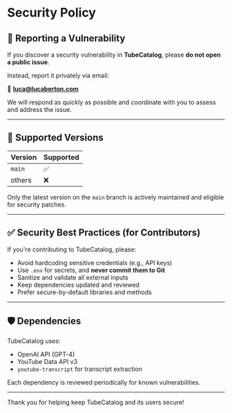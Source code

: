 # Security Policy

## 🔐 Reporting a Vulnerability

If you discover a security vulnerability in **TubeCatalog**, please **do not open a public issue**.

Instead, report it privately via email:

📧 **luca@lucaberton.com**

We will respond as quickly as possible and coordinate with you to assess and address the issue.

---

## 🔄 Supported Versions

| Version | Supported |
|---------|-----------|
| `main`  | ✅         |
| others  | ❌         |

Only the latest version on the `main` branch is actively maintained and eligible for security patches.

---

## ✅ Security Best Practices (for Contributors)

If you're contributing to TubeCatalog, please:
- Avoid hardcoding sensitive credentials (e.g., API keys)
- Use `.env` for secrets, and **never commit them to Git**
- Sanitize and validate all external inputs
- Keep dependencies updated and reviewed
- Prefer secure-by-default libraries and methods

---

## 🛡️ Dependencies

TubeCatalog uses:
- OpenAI API (GPT-4)
- YouTube Data API v3
- `youtube-transcript` for transcript extraction

Each dependency is reviewed periodically for known vulnerabilities.

---

Thank you for helping keep TubeCatalog and its users secure!

